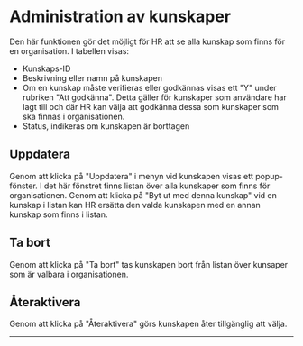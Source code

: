 # Administration av kunskaper

<!---Bild?--->

Den här funktionen gör det möjligt för HR att se alla kunskap som finns för en organisation.
I tabellen visas:

- Kunskaps-ID
- Beskrivning eller namn på kunskapen
- Om en kunskap måste verifieras eller godkännas visas ett "Y" under rubriken "Att godkänna". Detta gäller för kunskaper som användare har lagt till och där HR kan välja att godkänna dessa som kunskaper som ska finnas i organisationen.
- Status, indikeras om kunskapen är borttagen

## Uppdatera

Genom att klicka på "Uppdatera" i menyn vid kunskapen visas ett popup-fönster.
I det här fönstret finns listan över alla kunskaper som finns för organisationen. Genom att klicka på "Byt ut med denna kunskap" vid en kunskap i listan kan HR ersätta den valda kunskapen med en annan kunskap som finns i listan.

## Ta bort

Genom att klicka på "Ta bort" tas kunskapen bort från listan över kunsaper som är valbara i organisationen.

## Återaktivera

Genom att klicka på "Återaktivera" görs kunskapen åter tillgänglig att välja.

-------------------
